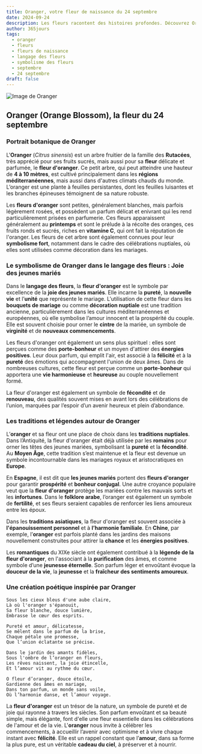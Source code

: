 ```yaml
---
title: Oranger, votre fleur de naissance du 24 septembre
date: 2024-09-24
description: Les fleurs racontent des histoires profondes. Découvrez Oranger, votre fleur de naissance du 24 septembre, ses symboles et récits fascinants. Plongez dans sa signification et son langage unique dans l'art floral.
author: 365jours
tags:
  - oranger
  - fleurs
  - fleurs de naissance
  - langage des fleurs
  - symbolisme des fleurs
  - septembre
  - 24 septembre
draft: false
---
```



![Image de Oranger](https://cdn.pixabay.com/photo/2020/04/03/16/23/Orange-blossom-4999435_1280.jpg#center)


## Oranger (Orange Blossom), la fleur du 24 septembre

### Portrait botanique de Oranger

L'**Oranger** (_Citrus sinensis_) est un arbre fruitier de la famille des **Rutacées**, très apprécié pour ses fruits sucrés, mais aussi pour sa **fleur** délicate et parfumée, le **fleur d'oranger**. Ce petit arbre, qui peut atteindre une hauteur de **4 à 10 mètres**, est cultivé principalement dans les **régions méditerranéennes**, mais aussi dans d'autres climats chauds du monde. L’oranger est une plante à feuilles persistantes, dont les feuilles luisantes et les branches épineuses témoignent de sa nature robuste.

Les **fleurs d'oranger** sont petites, généralement blanches, mais parfois légèrement rosées, et possèdent un parfum délicat et enivrant qui les rend particulièrement prisées en parfumerie. Ces fleurs apparaissent généralement au **printemps** et sont le prélude à la récolte des oranges, ces fruits ronds et sucrés, riches en **vitamine C**, qui ont fait la réputation de l'oranger. Les fleurs de cet arbre sont également connues pour leur **symbolisme fort**, notamment dans le cadre des célébrations nuptiales, où elles sont utilisées comme décoration dans les mariages.

### Le symbolisme de Oranger dans le langage des fleurs : Joie des jeunes mariés

Dans le **langage des fleurs**, la **fleur d'oranger** est le symbole par excellence de la **joie des jeunes mariés**. Elle incarne la **pureté**, la **nouvelle vie** et l’**unité** que représente le mariage. L'utilisation de cette fleur dans les **bouquets de mariage** ou comme **décoration nuptiale** est une tradition ancienne, particulièrement dans les cultures méditerranéennes et européennes, où elle symbolise l’amour innocent et la prospérité du couple. Elle est souvent choisie pour orner le **cintre** de la mariée, un symbole de **virginité** et de **nouveaux commencements**.

Les fleurs d'oranger ont également un sens plus spirituel : elles sont perçues comme des **porte-bonheur** et un moyen d'attirer des **énergies positives**. Leur doux parfum, qui emplit l'air, est associé à la **félicité** et à la **pureté** des émotions qui accompagnent l'union de deux âmes. Dans de nombreuses cultures, cette fleur est perçue comme un **porte-bonheur** qui apportera une **vie harmonieuse** et **heureuse** au couple nouvellement formé.

La fleur d'oranger est également un symbole de **fécondité** et de **renouveau**, des qualités souvent mises en avant lors des célébrations de l’union, marquées par l’espoir d’un avenir heureux et plein d’abondance.

### Les traditions et légendes autour de Oranger

L’**oranger** et sa fleur ont une place de choix dans les **traditions nuptiales**. Dans l’Antiquité, la fleur d'oranger était déjà utilisée par les **romains** pour orner les têtes des jeunes mariées, symbolisant la **pureté** et la **fécondité**. Au **Moyen Âge**, cette tradition s’est maintenue et la fleur est devenue un symbole incontournable dans les mariages royaux et aristocratiques en **Europe**.

En **Espagne**, il est dit que **les jeunes mariés** portent des **fleurs d'oranger** pour garantir **prospérité** et **bonheur conjugal**. Une autre croyance populaire veut que la **fleur d'oranger** protège les mariées contre les mauvais sorts et les **infortunes**. Dans le **folklore arabe**, l’oranger est également un symbole de **fertilité**, et ses fleurs seraient capables de renforcer les liens amoureux entre les époux.

Dans les **traditions asiatiques**, la fleur d'oranger est souvent associée à **l'épanouissement personnel** et à **l’harmonie familiale**. En **Chine**, par exemple, l’**oranger** est parfois planté dans les jardins des maisons nouvellement construites pour attirer la **chance** et les **énergies positives**.

Les **romantiques** du XIXe siècle ont également contribué à la **légende de la fleur d'oranger**, en l'associant à la **purification** des âmes, et comme symbole d’une **jeunesse éternelle**. Son parfum léger et envoûtant évoque la **douceur de la vie**, la **jeunesse** et la **fraîcheur des sentiments amoureux**.

### Une création poétique inspirée par Oranger

```
Sous les cieux bleus d'une aube claire,  
Là où l'oranger s'épanouit,  
Sa fleur blanche, douce lumière,  
Embrasse le cœur des esprits.

Pureté et amour, délicatesse,  
Se mêlent dans le parfum de la brise,  
Chaque pétale une promesse,  
Que l’union éclatante se précise.

Dans le jardin des amants fidèles,  
Sous l'ombre de l’oranger en fleurs,  
Les rêves naissent, la joie étincelle,  
Et l’amour vit au rythme du cœur.

O fleur d’oranger, douce étoile,  
Gardienne des âmes en mariage,  
Dans ton parfum, un monde sans voile,  
Où l’harmonie danse, et l’amour voyage.
```

La **fleur d'oranger** est un trésor de la nature, un symbole de pureté et de joie qui rayonne à travers les siècles. Son parfum envoûtant et sa beauté simple, mais élégante, font d'elle une fleur essentielle dans les célébrations de l'amour et de la vie. L'**oranger** nous invite à célébrer les commencements, à accueillir l’avenir avec optimisme et à vivre chaque instant avec **félicité**. Elle est un rappel constant que l’**amour**, dans sa forme la plus pure, est un véritable **cadeau du ciel**, à préserver et à nourrir.
